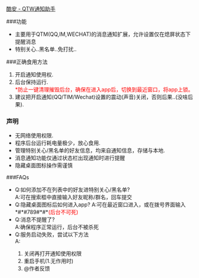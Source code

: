 [酷安 -  QTW通知助手][1]

###功能
  <ul>
      <li>主要用于QTM(QQ,IM,WECHAT)的消息通知扩展，允许设置仅在熄屏状态下提醒消息</li>
      <li>特别关心..黑名单..免打扰..</li>
  </ul>
  
###正确食用方法
  <ol>
      <li>开启通知使用权.</li>
      <li>后台保持运行.
          <div style="color: red">*防止一键清理摧毁后台，确保在进入app后，切换到最近窗口，将app上锁。
          </div>
      </li>
      <li>建议把开启通知(QQ/TIM/Wechat)设置的震动(声音)关闭，否则后果..(没啥后果).</li>
  
  </ol>
  
### 声明
  <ul>
      <li>无网络使用权限.</li>
      <li>程序后台运行耗电量极少，放心食用.</li>
      <li>管理特别关心/黑名单的好友信息，均来自通知信息，存储与本地.</li>
      <li>消息通知功能仅通过状态栏出现通知时进行提醒</li>
      <li>隐藏桌面图标操作需谨慎</li>
  </ul>
  
###FAQs
  <ul>
      <li>Q:如何添加不在列表中的好友进特别关心/黑名单?
          <div>A:可在搜索框中直接输入好友昵称/群名，回车提交</div>
      </li>
      <li>
          Q:隐藏桌面图标后如何进入app?
          A:可在最近窗口进入，或在拨号界面输入*#*#789#*#*<span style="color:red">(后台不可死)</span>
      </li>
      <li>
          Q:消息不提醒了?
          <div>A:确保程序正常运行，后台不被杀死</div>
      </li>
      <li>
          Q:服务启动失败，尝试以下方法
          <div>A:
              <ol>
                  <li>关闭再打开通知使用权限</li>
                  <li>重启手机(1.无作用时)</li>
                  <li>@作者反馈</li>
              </ol>
          </div>
      </li>
  </ul>
  
[1]: http://math.stackexchange.com/